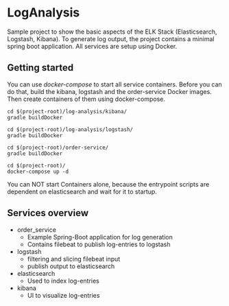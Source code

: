 # LogAnalysis

Sample project to show the basic aspects of the ELK Stack (Elasticsearch, Logstash, Kibana).
To generate log output, the project contains a minimal spring boot application.
All services are setup using Docker.

## Getting started

You can use _docker-compose_ to start all service containers.
Before you can do that, build the kibana, logstash and the order-service Docker images.
Then create containers of them using docker-compose.

```shell
cd $(project-root)/log-analysis/kibana/
gradle buildDocker

cd $(project-root)/log-analysis/logstash/
gradle buildDocker

cd $(project-root)/order-service/
gradle buildDocker

cd $(project-root)/
docker-compose up -d
```
You can NOT start Containers alone, because the entrypoint scripts are dependent on elasticsearch and wait for it to startup.

## Services overview

* order_service
  * Example Spring-Boot application for log generation
  * Contains filebeat to publish log-entries to logstash
* logstash
  * filtering and slicing filebeat input
  * publish output to elasticsearch
* elasticsearch
  * Used to index log-entries
* kibana
  * UI to visualize log-entries
